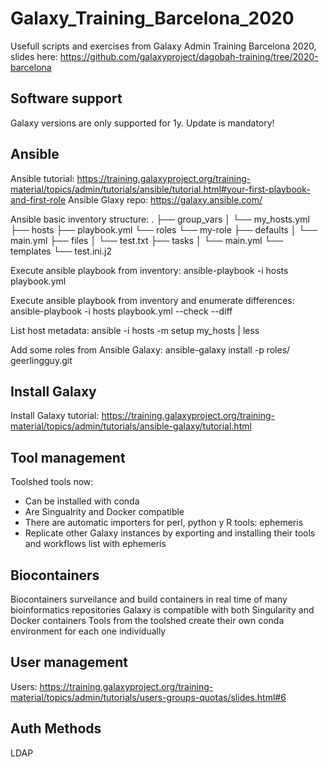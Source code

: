 # Galaxy_Training_Barcelona_2020
Usefull scripts and exercises from Galaxy Admin Training Barcelona 2020, slides here: https://github.com/galaxyproject/dagobah-training/tree/2020-barcelona


## Software support
Galaxy versions are only supported for 1y. Update is mandatory!


## Ansible
Ansible tutorial:  https://training.galaxyproject.org/training-material/topics/admin/tutorials/ansible/tutorial.html#your-first-playbook-and-first-role
Ansible Glaxy repo:  https://galaxy.ansible.com/


Ansible basic inventory structure:
.
├── group_vars
│   └── my_hosts.yml
├── hosts
├── playbook.yml
└── roles
    └── my-role
        ├── defaults
        │   └── main.yml
        ├── files
        │   └── test.txt
        ├── tasks
        │   └── main.yml
        └── templates
            └── test.ini.j2


Execute ansible playbook from inventory:
ansible-playbook -i hosts playbook.yml


Execute ansible playbook from inventory and enumerate differences:
ansible-playbook -i hosts playbook.yml --check --diff


List host metadata:
ansible -i hosts -m setup my_hosts | less


Add some roles from Ansible Galaxy:
ansible-galaxy install -p roles/ geerlingguy.git


## Install Galaxy
Install Galaxy tutorial:
https://training.galaxyproject.org/training-material/topics/admin/tutorials/ansible-galaxy/tutorial.html


## Tool management
Toolshed tools now:
* Can be installed with conda
* Are Singualrity and Docker compatible
* There are automatic importers for perl, python y R tools:   ephemeris
* Replicate other Galaxy instances by exporting and installing their tools and workflows list with ephemeris


## Biocontainers
Biocontainers surveilance and build containers in real time of many bioinformatics repositories
Galaxy is compatible with both Singularity and Docker containers
Tools from the toolshed create their own conda environment for each one individually


## User management
Users:  https://training.galaxyproject.org/training-material/topics/admin/tutorials/users-groups-quotas/slides.html#6


## Auth Methods
LDAP

